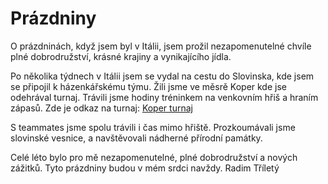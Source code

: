 # Prázdniny

O prázdninách, když jsem byl v Itálii, jsem prožil nezapomenutelné chvíle plné dobrodružství, krásné krajiny a vynikajícího jídla.

Po několika týdnech v Itálii jsem se vydal na cestu do Slovinska, kde jsem se připojil k házenkářskému týmu. Žili jsme ve měsrě Koper kde jse odehrával turnaj. Trávili jsme hodiny tréninkem na venkovním hřiš a hraním zápasů. Zde je odkaz na turnaj: [Koper turnaj](https://handball.eurofest.si/en/)

S teammates jsme spolu trávili i čas mimo hřiště. Prozkoumávali jsme slovinské vesnice,  a navštěvovali nádherné přírodní památky.

Celé léto bylo pro mě nezapomenutelné, plné dobrodružství a nových zážitků. Tyto prázdniny budou v mém srdci navždy.
Radim Tříletý
